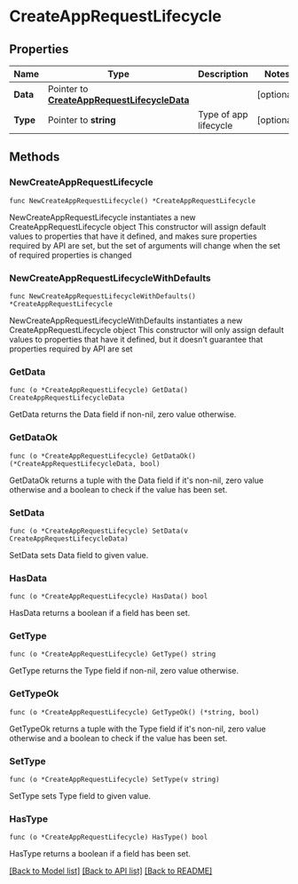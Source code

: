 # CreateAppRequestLifecycle

## Properties

Name | Type | Description | Notes
------------ | ------------- | ------------- | -------------
**Data** | Pointer to [**CreateAppRequestLifecycleData**](CreateAppRequestLifecycleData.md) |  | [optional] 
**Type** | Pointer to **string** | Type of app lifecycle | [optional] 

## Methods

### NewCreateAppRequestLifecycle

`func NewCreateAppRequestLifecycle() *CreateAppRequestLifecycle`

NewCreateAppRequestLifecycle instantiates a new CreateAppRequestLifecycle object
This constructor will assign default values to properties that have it defined,
and makes sure properties required by API are set, but the set of arguments
will change when the set of required properties is changed

### NewCreateAppRequestLifecycleWithDefaults

`func NewCreateAppRequestLifecycleWithDefaults() *CreateAppRequestLifecycle`

NewCreateAppRequestLifecycleWithDefaults instantiates a new CreateAppRequestLifecycle object
This constructor will only assign default values to properties that have it defined,
but it doesn't guarantee that properties required by API are set

### GetData

`func (o *CreateAppRequestLifecycle) GetData() CreateAppRequestLifecycleData`

GetData returns the Data field if non-nil, zero value otherwise.

### GetDataOk

`func (o *CreateAppRequestLifecycle) GetDataOk() (*CreateAppRequestLifecycleData, bool)`

GetDataOk returns a tuple with the Data field if it's non-nil, zero value otherwise
and a boolean to check if the value has been set.

### SetData

`func (o *CreateAppRequestLifecycle) SetData(v CreateAppRequestLifecycleData)`

SetData sets Data field to given value.

### HasData

`func (o *CreateAppRequestLifecycle) HasData() bool`

HasData returns a boolean if a field has been set.

### GetType

`func (o *CreateAppRequestLifecycle) GetType() string`

GetType returns the Type field if non-nil, zero value otherwise.

### GetTypeOk

`func (o *CreateAppRequestLifecycle) GetTypeOk() (*string, bool)`

GetTypeOk returns a tuple with the Type field if it's non-nil, zero value otherwise
and a boolean to check if the value has been set.

### SetType

`func (o *CreateAppRequestLifecycle) SetType(v string)`

SetType sets Type field to given value.

### HasType

`func (o *CreateAppRequestLifecycle) HasType() bool`

HasType returns a boolean if a field has been set.


[[Back to Model list]](../README.md#documentation-for-models) [[Back to API list]](../README.md#documentation-for-api-endpoints) [[Back to README]](../README.md)


